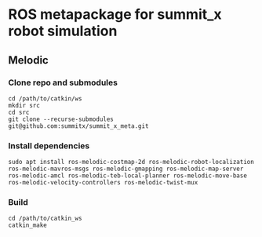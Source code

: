 # ROS metapackage for summit_x robot simulation

## Melodic
### Clone repo and submodules

    cd /path/to/catkin/ws
    mkdir src
    cd src
    git clone --recurse-submodules git@github.com:summitx/summit_x_meta.git

### Install dependencies

    sudo apt install ros-melodic-costmap-2d ros-melodic-robot-localization ros-melodic-mavros-msgs ros-melodic-gmapping ros-melodic-map-server ros-melodic-amcl ros-melodic-teb-local-planner ros-melodic-move-base ros-melodic-velocity-controllers ros-melodic-twist-mux

### Build

    cd /path/to/catkin_ws
    catkin_make
